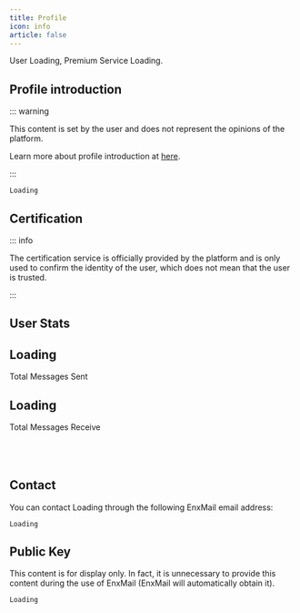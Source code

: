 ```yaml
---
title: Profile
icon: info
article: false
---
```


User <span class="unit.username">Loading</span>, Premium Service <span class="unit._premium">Loading</span>.

## Profile introduction

::: warning

This content is set by the user and does not represent the opinions of the platform.

Learn more about profile introduction at [here](/guide/#profile-introduction-guide).

:::

<div class="language-text line-numbers-mode" data-ext="text"><pre class="language-text"><code class="unit.ui">Loading</code></pre><div class="line-numbers" aria-hidden="true"><div class="line-number"></div></div></div>

## Certification

::: info

The certification service is officially provided by the platform and is only used to confirm the identity of the user, which does not mean that the user is trusted.

:::

<div id="certi"></div>

## User Stats

<div class="home project" style="min-height: 200px;">
<div class="features" style="transition: transform 0.25s ease-in-out 0.16s, opacity 0.25s ease-in-out 0.16s; transform: translateY(0px); opacity: 1; border-top: none;">
<div class="feature"><span class="icon iconfont icon-comment"></span><h2 class="unit.sent">Loading</h2><p>Total Messages Sent</p></div>
<div class="feature"><span class="icon iconfont icon-any"></span><h2 class="unit.receive">Loading</h2><p>Total Messages Receive</p></div>
</div>
</div>

## Contact

You can contact <span class="unit.username">Loading</span> through the following EnxMail email address:

<div class="language-text line-numbers-mode" data-ext="text"><pre class="language-text"><code class="unit._fingerprint">Loading</code></pre><div class="line-numbers" aria-hidden="true"><div class="line-number"></div></div></div>

## Public Key

This content is for display only. In fact, it is unnecessary to provide this content during the use of EnxMail (EnxMail will automatically obtain it).

<div class="language-text line-numbers-mode" data-ext="text"><pre class="language-text"><code class="unit.public_key">Loading</code></pre><div class="line-numbers" aria-hidden="true"><div class="line-number"></div></div></div>